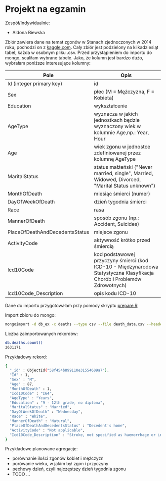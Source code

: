 # Projekt na egzamin
Zespół/Indywidualnie:
- Aldona Biewska

Zbiór zawiera dane na temat zgonów w Stanach zjednoczonych w 2014 roku, pochodzi on z [kaggle.com](https://www.kaggle.com/cdc/mortality).
Cały zbiór jest podzielony na kilkadziesiąt tabel, każda w osobnym pliku .csv.
Przed przystąpieniem do importu do mongo, scaliłam wybrane tabele.
Jako, że kolumn jest bardzo dużo, wybrałam poniższe interesujące kolumny:

|Pole |Opis|
|-----|----|
|Id (integer primary key) | id|
|Sex | płec (M = Mężczyzna, F = Kobieta)|
|Education | wykształcenie|
|AgeType | wyznacza w jakich jednostkach będzie wyznaczony wiek w kolumnie Age,np.: Year, Hour|
|Age | wiek zgonu w jednostce zdefiniowanej przez kolumnę AgeType|
|MaritalStatus  | status małżeński ("Never married, single", Married, Widowed, Divorced, "Marital Status unknown")|
|MonthOfDeath | miesiąc śmierci (numer)|
|DayOfWeekOfDeath | dzień tygodnia śmierci|
|Race | rasa 
|MannerOfDeath | sposób zgonu (np.: Accident, Suicides)|
|PlaceOfDeathAndDecedentsStatus | miejsce zgonu|
|ActivityCode | aktywność krótko przed śmiercią|
|Icd10Code | kod podstawowej przyczyny śmierci (kod ICD-10 - Międzynarodowa Statystyczna Klasyfikacja Chorób i Problemów Zdrowotnych) |
|Icd10Code_Description | opis kodu ICD-10|

Dane do importu przygotowałam przy pomocy skryptu [prepare.R](https://github.com/abie115/nosql-exam/blob/master/prepare/prepare.R)

Import zbioru do mongo:
```bash
mongoimport -d db_ex -c deaths --type csv --file death_data.csv --headerline
```
Liczba zaimportowanych rekordów:
```bash
db.deaths.count()
2631171
```
Przykładowy rekord:
```bash
{                                                                                        
  "_id" : ObjectId("58f454b899110e31554609a7"),                                    
  "Id" : 1,                                                                        
  "Sex" : "M",                                                                     
  "Age" : 87,                                                                      
  "MonthOfDeath" : 1,                                                              
  "Icd10Code" : "I64",                                                             
  "AgeType" : "Years",                                                             
  "Education" : "9 - 12th grade, no diploma",                                      
  "MaritalStatus" : "Married",                                                     
  "DayOfWeekOfDeath" : "Wednesday",                                                
  "Race" : "White",                                                                
  "MannerOfDeath" : "Natural",                                                     
  "PlaceOfDeathAndDecedentsStatus" : "Decedent's home",                            
  "ActivityCode" : "Not applicable",                                               
  "Icd10Code_Description" : "Stroke, not specified as haemorrhage or infarction"   
}                                                                                        
```
Przykładowe planowane agregacje:
- porównanie ilości zgonów kobiet i mężczyzn
- porówanie wieku, w jakim był zgon i przyczyny
- pechowy dzień, czyli najczęstszy dzień tygodnia zgonu
- TODO
...
